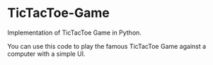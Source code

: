 # TicTacToe-Game
Implementation of TicTacToe Game in Python.

You can use this code to play the famous TicTacToe Game against a computer with a simple UI.
